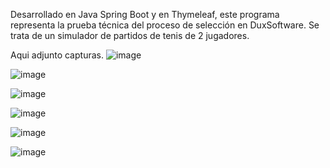 Desarrollado en Java Spring Boot y en Thymeleaf, este programa representa la prueba técnica del proceso de selección en DuxSoftware.
Se trata de un simulador de partidos de tenis de 2 jugadores.

Aqui adjunto capturas.
![image](https://user-images.githubusercontent.com/56945614/215223971-6894b4bb-9825-430e-9ce7-8463e503031f.png)

![image](https://user-images.githubusercontent.com/56945614/215224068-e36b5515-1054-4362-b11d-c98d1f086406.png)

![image](https://user-images.githubusercontent.com/56945614/215224204-577db4e9-b8b4-4bde-819a-d602e18ce858.png)

![image](https://user-images.githubusercontent.com/56945614/215224708-3fda4786-aeb9-42e1-a495-4bd1a6639beb.png)

![image](https://user-images.githubusercontent.com/56945614/215224763-aca16971-293e-416f-8d5e-5aee2d46dbb8.png)

![image](https://user-images.githubusercontent.com/56945614/215224816-59cb59cc-0794-4b41-9d78-3725b9963689.png)

